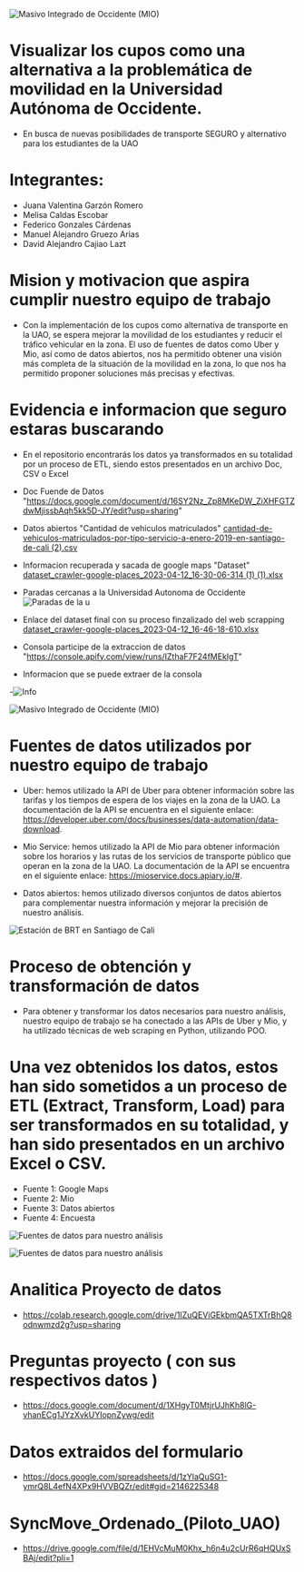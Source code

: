 ![Masivo Integrado de Occidente (MIO)](https://admisiones.uao.edu.co/wp-content/uploads/elementor/thumbs/BANNER-LANDING-12-1-scaled-q3lrqjvb3bzcrdxs0xctzvl1aop9wzvwvx1pevouqo.jpg)


# Visualizar los cupos como una alternativa a la problemática de movilidad en la Universidad Autónoma de Occidente.
- En busca de nuevas posibilidades de transporte SEGURO y alternativo para los estudiantes de la UAO

# Integrantes:
- Juana Valentina Garzón Romero
- Melisa Caldas Escobar 
- Federico Gonzales Cárdenas
- Manuel Alejandro Gruezo Arias
- David Alejandro Cajiao Lazt

# Mision y motivacion que aspira cumplir nuestro equipo de trabajo

- Con la implementación de los cupos como alternativa de transporte en la UAO, se espera mejorar la movilidad de los estudiantes y reducir el tráfico vehicular en la zona. El uso de fuentes de datos como Uber y Mio, así como de datos abiertos, nos ha permitido obtener una visión más completa de la situación de la movilidad en la zona, lo que nos ha permitido proponer soluciones más precisas y efectivas.

# Evidencia e informacion que seguro estaras buscarando
- En el repositorio encontrarás los datos ya transformados en su totalidad por un proceso de ETL, siendo estos presentados en un archivo Doc, CSV o Excel

- Doc Fuende de Datos "https://docs.google.com/document/d/16SY2Nz_Zp8MKeDW_ZiXHFGTZdwMjissbAqh5kk5D-JY/edit?usp=sharing"
- Datos abiertos "Cantidad de vehiculos matriculados" 
[cantidad-de-vehiculos-matriculados-por-tipo-servicio-a-enero-2019-en-santiago-de-cali (2).csv](https://github.com/Federic0GC/Proyecto-Programacion/files/11213773/cantidad-de-vehiculos-matriculados-por-tipo-servicio-a-enero-2019-en-santiago-de-cali.2.csv)
- Informacion recuperada y sacada de google maps "Dataset"
[dataset_crawler-google-places_2023-04-12_16-30-06-314 (1) (1).xlsx](https://github.com/Federic0GC/Proyecto-Programacion/files/11213858/dataset_crawler-google-places_2023-04-12_16-30-06-314.1.1.xlsx)
- Paradas cercanas a la Universidad Autonoma de Occidente
![Paradas de la u](https://user-images.githubusercontent.com/126357240/231529085-3a7e168c-1480-427b-98b9-f257403aeb4f.JPG)
- Enlace del dataset final con su proceso finzalizado del web scrapping
[dataset_crawler-google-places_2023-04-12_16-46-18-610.xlsx](https://github.com/Federic0GC/Proyecto-Programacion/files/11214002/dataset_crawler-google-places_2023-04-12_16-46-18-610.xlsx)
- Consola participe de la extraccion de datos "https://console.apify.com/view/runs/IZthaF7F24fMEkIgT"
- Informacion que se puede extraer de la consola

-![Info](https://user-images.githubusercontent.com/126357240/231529459-8e0f519a-e658-4a3f-8ac7-b6c9aebae0b7.JPG)










![Masivo Integrado de Occidente (MIO)](https://www.uao.edu.co/wp-content/uploads/2020/09/internacionalizacion-en-la-uao.jpg)

# Fuentes de datos utilizados por nuestro equipo de trabajo 

- Uber: hemos utilizado la API de Uber para obtener información sobre las tarifas y los tiempos de espera de los viajes en la zona de la UAO. La documentación de la API se encuentra en el siguiente enlace: https://developer.uber.com/docs/businesses/data-automation/data-download.

- Mio Service: hemos utilizado la API de Mio para obtener información sobre los horarios y las rutas de los servicios de transporte público que operan en la zona de la UAO. La documentación de la API se encuentra en el siguiente enlace: https://mioservice.docs.apiary.io/#.

- Datos abiertos: hemos utilizado diversos conjuntos de datos abiertos para complementar nuestra información y mejorar la precisión de nuestro análisis.

![Estación de BRT en Santiago de Cali](https://upload.wikimedia.org/wikipedia/commons/a/a0/BRT%2C_santiago_de_Cali_station.jpg)

# Proceso de obtención y transformación de datos

- Para obtener y transformar los datos necesarios para nuestro análisis, nuestro equipo de trabajo se ha conectado a las APIs de Uber y Mio, y ha utilizado técnicas de web scraping en Python, utilizando POO.


# Una vez obtenidos los datos, estos han sido sometidos a un proceso de ETL (Extract, Transform, Load) para ser transformados en su totalidad, y han sido presentados en un archivo Excel o CSV.

- Fuente 1: Google Maps
- Fuente 2: Mio
- Fuente 3: Datos abiertos
- Fuente 4: Encuesta

![Fuentes de datos para nuestro análisis](https://cdn.plainconcepts.com/wp-content/uploads/2023/01/etl-extract-transform-load.jpg)




![Fuentes de datos para nuestro análisis](https://kinsta.com/es/wp-content/uploads/sites/8/2020/04/herramientas-de-revision-de-codigo.png)


# Analitica Proyecto de datos
- https://colab.research.google.com/drive/1lZuQEViGEkbmQA5TXTrBhQ8odnwmzd2g?usp=sharing


# Preguntas proyecto ( con sus respectivos datos )
- https://docs.google.com/document/d/1XHgyT0MtjrUJhKh8lG-vhanECg1JYzXvkUYIopnZywg/edit


# Datos extraidos del formulario
- https://docs.google.com/spreadsheets/d/1zYlaQuSG1-ymrQ8L4efN4XPx9HVVBQZr/edit#gid=2146225348

# SyncMove_Ordenado_(Piloto_UAO)
- https://drive.google.com/file/d/1EHVcMuM0Khx_h6n4u2cUrR6qHQUxSBAj/edit?pli=1

